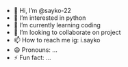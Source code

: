 - 👋 Hi, I’m @sayko-22
- 👀 I’m interested in python
- 🌱 I’m currently learning coding
- 💞️ I’m looking to collaborate on project
- 📫 How to reach me ig: i.sayko
- 😄 Pronouns: ...
- ⚡ Fun fact: ...

<!---
sayko-22/sayko-22 is a ✨ special ✨ repository because its `README.md` (this file) appears on your GitHub profile.
You can click the Preview link to take a look at your changes.
--->
